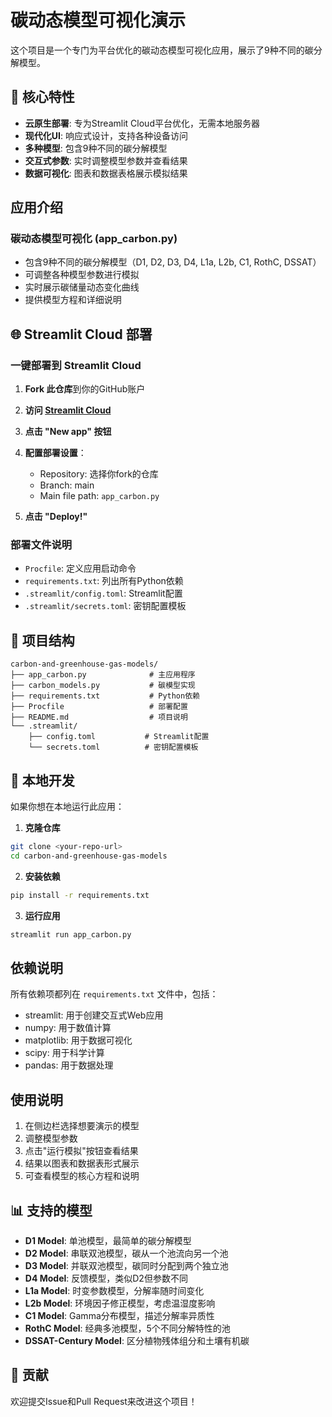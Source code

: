 # 碳动态模型可视化演示

这个项目是一个专门为平台优化的碳动态模型可视化应用，展示了9种不同的碳分解模型。

## 🚀 核心特性

- **云原生部署**: 专为Streamlit Cloud平台优化，无需本地服务器
- **现代化UI**: 响应式设计，支持各种设备访问
- **多种模型**: 包含9种不同的碳分解模型
- **交互式参数**: 实时调整模型参数并查看结果
- **数据可视化**: 图表和数据表格展示模拟结果

## 应用介绍

### 碳动态模型可视化 (app_carbon.py)
- 包含9种不同的碳分解模型（D1, D2, D3, D4, L1a, L2b, C1, RothC, DSSAT）
- 可调整各种模型参数进行模拟
- 实时展示碳储量动态变化曲线
- 提供模型方程和详细说明

## 🌐 Streamlit Cloud 部署

### 一键部署到 Streamlit Cloud

1. **Fork 此仓库**到你的GitHub账户

2. **访问 [Streamlit Cloud](https://share.streamlit.io/)**

3. **点击 "New app" 按钮**

4. **配置部署设置**：
   - Repository: 选择你fork的仓库
   - Branch: main
   - Main file path: `app_carbon.py`

5. **点击 "Deploy!"**

### 部署文件说明

- `Procfile`: 定义应用启动命令
- `requirements.txt`: 列出所有Python依赖
- `.streamlit/config.toml`: Streamlit配置
- `.streamlit/secrets.toml`: 密钥配置模板

## 📁 项目结构

```
carbon-and-greenhouse-gas-models/
├── app_carbon.py              # 主应用程序
├── carbon_models.py           # 碳模型实现
├── requirements.txt           # Python依赖
├── Procfile                   # 部署配置
├── README.md                  # 项目说明
└── .streamlit/
    ├── config.toml           # Streamlit配置
    └── secrets.toml          # 密钥配置模板
```

## 🔧 本地开发

如果你想在本地运行此应用：

1. **克隆仓库**
```bash
git clone <your-repo-url>
cd carbon-and-greenhouse-gas-models
```

2. **安装依赖**
```bash
pip install -r requirements.txt
```

3. **运行应用**
```bash
streamlit run app_carbon.py
```

## 依赖说明

所有依赖项都列在 `requirements.txt` 文件中，包括：
- streamlit: 用于创建交互式Web应用
- numpy: 用于数值计算
- matplotlib: 用于数据可视化
- scipy: 用于科学计算
- pandas: 用于数据处理

## 使用说明

1. 在侧边栏选择想要演示的模型
2. 调整模型参数
3. 点击"运行模拟"按钮查看结果
4. 结果以图表和数据表形式展示
5. 可查看模型的核心方程和说明

## 📊 支持的模型

- **D1 Model**: 单池模型，最简单的碳分解模型
- **D2 Model**: 串联双池模型，碳从一个池流向另一个池
- **D3 Model**: 并联双池模型，碳同时分配到两个独立池
- **D4 Model**: 反馈模型，类似D2但参数不同
- **L1a Model**: 时变参数模型，分解率随时间变化
- **L2b Model**: 环境因子修正模型，考虑温湿度影响
- **C1 Model**: Gamma分布模型，描述分解率异质性
- **RothC Model**: 经典多池模型，5个不同分解特性的池
- **DSSAT-Century Model**: 区分植物残体组分和土壤有机碳

## 🤝 贡献

欢迎提交Issue和Pull Request来改进这个项目！
